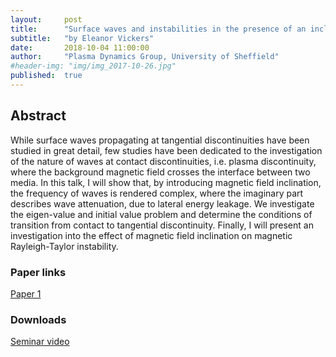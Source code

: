 ```yaml
---
layout:     post
title:      "Surface waves and instabilities in the presence of an inclined magnetic field"
subtitle:   "by Eleanor Vickers"
date:       2018-10-04 11:00:00
author:     "Plasma Dynamics Group, University of Sheffield"
#header-img: "img/img_2017-10-26.jpg"
published:  true
---
```


## Abstract
While surface waves propagating at tangential discontinuities have been studied in great detail, few studies have been dedicated to the investigation of the nature of waves at contact discontinuities, i.e. plasma discontinuity, where the background magnetic field crosses the interface between two media. In this talk, I will show that, by introducing magnetic field inclination, the frequency of waves is rendered complex, where the imaginary part describes wave attenuation, due to lateral energy leakage. We investigate the eigen-value and initial value problem and determine the conditions of transition from contact to tangential discontinuity. Finally, I will present an investigation into the effect of magnetic field inclination on magnetic Rayleigh-Taylor instability.


### Paper links

[Paper 1](https://arxiv.org/abs/1809.03907)


### Downloads

[Seminar video](../../../../videos/2018-10-04-Vickers.mp4)

